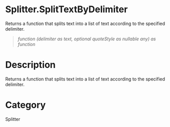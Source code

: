 ﻿# Splitter.SplitTextByDelimiter
Returns a function that splits text into a list of text according to the specified delimiter.
> _function (delimiter as text, optional quoteStyle as nullable any) as function_
# Description 
Returns a function that splits text into a list of text according to the specified delimiter.
# Category 
Splitter
